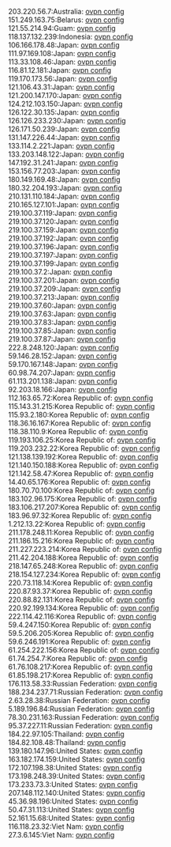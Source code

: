 203.220.56.7:Australia: [ovpn config](vpn/203_220_56_7.ovpn)  
151.249.163.75:Belarus: [ovpn config](vpn/151_249_163_75.ovpn)  
121.55.214.94:Guam: [ovpn config](vpn/121_55_214_94.ovpn)  
118.137.132.239:Indonesia: [ovpn config](vpn/118_137_132_239.ovpn)  
106.166.178.48:Japan: [ovpn config](vpn/106_166_178_48.ovpn)  
111.97.169.108:Japan: [ovpn config](vpn/111_97_169_108.ovpn)  
113.33.108.46:Japan: [ovpn config](vpn/113_33_108_46.ovpn)  
116.81.12.181:Japan: [ovpn config](vpn/116_81_12_181.ovpn)  
119.170.173.56:Japan: [ovpn config](vpn/119_170_173_56.ovpn)  
121.106.43.31:Japan: [ovpn config](vpn/121_106_43_31.ovpn)  
121.200.147.170:Japan: [ovpn config](vpn/121_200_147_170.ovpn)  
124.212.103.150:Japan: [ovpn config](vpn/124_212_103_150.ovpn)  
126.122.30.135:Japan: [ovpn config](vpn/126_122_30_135.ovpn)  
126.126.233.230:Japan: [ovpn config](vpn/126_126_233_230.ovpn)  
126.171.50.239:Japan: [ovpn config](vpn/126_171_50_239.ovpn)  
131.147.226.44:Japan: [ovpn config](vpn/131_147_226_44.ovpn)  
133.114.2.221:Japan: [ovpn config](vpn/133_114_2_221.ovpn)  
133.203.148.122:Japan: [ovpn config](vpn/133_203_148_122.ovpn)  
147.192.31.241:Japan: [ovpn config](vpn/147_192_31_241.ovpn)  
153.156.77.203:Japan: [ovpn config](vpn/153_156_77_203.ovpn)  
180.149.169.48:Japan: [ovpn config](vpn/180_149_169_48.ovpn)  
180.32.204.193:Japan: [ovpn config](vpn/180_32_204_193.ovpn)  
210.131.110.184:Japan: [ovpn config](vpn/210_131_110_184.ovpn)  
210.165.127.101:Japan: [ovpn config](vpn/210_165_127_101.ovpn)  
219.100.37.119:Japan: [ovpn config](vpn/219_100_37_119.ovpn)  
219.100.37.120:Japan: [ovpn config](vpn/219_100_37_120.ovpn)  
219.100.37.159:Japan: [ovpn config](vpn/219_100_37_159.ovpn)  
219.100.37.192:Japan: [ovpn config](vpn/219_100_37_192.ovpn)  
219.100.37.196:Japan: [ovpn config](vpn/219_100_37_196.ovpn)  
219.100.37.197:Japan: [ovpn config](vpn/219_100_37_197.ovpn)  
219.100.37.199:Japan: [ovpn config](vpn/219_100_37_199.ovpn)  
219.100.37.2:Japan: [ovpn config](vpn/219_100_37_2.ovpn)  
219.100.37.201:Japan: [ovpn config](vpn/219_100_37_201.ovpn)  
219.100.37.209:Japan: [ovpn config](vpn/219_100_37_209.ovpn)  
219.100.37.213:Japan: [ovpn config](vpn/219_100_37_213.ovpn)  
219.100.37.60:Japan: [ovpn config](vpn/219_100_37_60.ovpn)  
219.100.37.63:Japan: [ovpn config](vpn/219_100_37_63.ovpn)  
219.100.37.83:Japan: [ovpn config](vpn/219_100_37_83.ovpn)  
219.100.37.85:Japan: [ovpn config](vpn/219_100_37_85.ovpn)  
219.100.37.87:Japan: [ovpn config](vpn/219_100_37_87.ovpn)  
222.8.248.120:Japan: [ovpn config](vpn/222_8_248_120.ovpn)  
59.146.28.152:Japan: [ovpn config](vpn/59_146_28_152.ovpn)  
59.170.167.148:Japan: [ovpn config](vpn/59_170_167_148.ovpn)  
60.98.74.207:Japan: [ovpn config](vpn/60_98_74_207.ovpn)  
61.113.201.138:Japan: [ovpn config](vpn/61_113_201_138.ovpn)  
92.203.18.166:Japan: [ovpn config](vpn/92_203_18_166.ovpn)  
112.163.65.72:Korea Republic of: [ovpn config](vpn/112_163_65_72.ovpn)  
115.143.31.215:Korea Republic of: [ovpn config](vpn/115_143_31_215.ovpn)  
115.93.2.180:Korea Republic of: [ovpn config](vpn/115_93_2_180.ovpn)  
118.36.16.167:Korea Republic of: [ovpn config](vpn/118_36_16_167.ovpn)  
118.38.110.9:Korea Republic of: [ovpn config](vpn/118_38_110_9.ovpn)  
119.193.106.25:Korea Republic of: [ovpn config](vpn/119_193_106_25.ovpn)  
119.203.232.22:Korea Republic of: [ovpn config](vpn/119_203_232_22.ovpn)  
121.138.139.192:Korea Republic of: [ovpn config](vpn/121_138_139_192.ovpn)  
121.140.150.188:Korea Republic of: [ovpn config](vpn/121_140_150_188.ovpn)  
121.142.58.47:Korea Republic of: [ovpn config](vpn/121_142_58_47.ovpn)  
14.40.65.176:Korea Republic of: [ovpn config](vpn/14_40_65_176.ovpn)  
180.70.70.100:Korea Republic of: [ovpn config](vpn/180_70_70_100.ovpn)  
183.102.96.175:Korea Republic of: [ovpn config](vpn/183_102_96_175.ovpn)  
183.106.217.207:Korea Republic of: [ovpn config](vpn/183_106_217_207.ovpn)  
183.96.97.32:Korea Republic of: [ovpn config](vpn/183_96_97_32.ovpn)  
1.212.13.22:Korea Republic of: [ovpn config](vpn/1_212_13_22.ovpn)  
211.178.248.11:Korea Republic of: [ovpn config](vpn/211_178_248_11.ovpn)  
211.186.15.216:Korea Republic of: [ovpn config](vpn/211_186_15_216.ovpn)  
211.227.223.214:Korea Republic of: [ovpn config](vpn/211_227_223_214.ovpn)  
211.42.204.188:Korea Republic of: [ovpn config](vpn/211_42_204_188.ovpn)  
218.147.65.248:Korea Republic of: [ovpn config](vpn/218_147_65_248.ovpn)  
218.154.127.234:Korea Republic of: [ovpn config](vpn/218_154_127_234.ovpn)  
220.73.118.14:Korea Republic of: [ovpn config](vpn/220_73_118_14.ovpn)  
220.87.93.37:Korea Republic of: [ovpn config](vpn/220_87_93_37.ovpn)  
220.88.82.131:Korea Republic of: [ovpn config](vpn/220_88_82_131.ovpn)  
220.92.199.134:Korea Republic of: [ovpn config](vpn/220_92_199_134.ovpn)  
222.114.42.116:Korea Republic of: [ovpn config](vpn/222_114_42_116.ovpn)  
59.4.247.150:Korea Republic of: [ovpn config](vpn/59_4_247_150.ovpn)  
59.5.206.205:Korea Republic of: [ovpn config](vpn/59_5_206_205.ovpn)  
59.6.246.191:Korea Republic of: [ovpn config](vpn/59_6_246_191.ovpn)  
61.254.222.156:Korea Republic of: [ovpn config](vpn/61_254_222_156.ovpn)  
61.74.254.7:Korea Republic of: [ovpn config](vpn/61_74_254_7.ovpn)  
61.76.108.217:Korea Republic of: [ovpn config](vpn/61_76_108_217.ovpn)  
61.85.198.217:Korea Republic of: [ovpn config](vpn/61_85_198_217.ovpn)  
176.113.58.33:Russian Federation: [ovpn config](vpn/176_113_58_33.ovpn)  
188.234.237.71:Russian Federation: [ovpn config](vpn/188_234_237_71.ovpn)  
2.63.28.38:Russian Federation: [ovpn config](vpn/2_63_28_38.ovpn)  
5.189.196.84:Russian Federation: [ovpn config](vpn/5_189_196_84.ovpn)  
78.30.231.163:Russian Federation: [ovpn config](vpn/78_30_231_163.ovpn)  
95.37.227.11:Russian Federation: [ovpn config](vpn/95_37_227_11.ovpn)  
184.22.97.105:Thailand: [ovpn config](vpn/184_22_97_105.ovpn)  
184.82.108.48:Thailand: [ovpn config](vpn/184_82_108_48.ovpn)  
139.180.147.96:United States: [ovpn config](vpn/139_180_147_96.ovpn)  
163.182.174.159:United States: [ovpn config](vpn/163_182_174_159.ovpn)  
172.107.198.38:United States: [ovpn config](vpn/172_107_198_38.ovpn)  
173.198.248.39:United States: [ovpn config](vpn/173_198_248_39.ovpn)  
173.233.73.3:United States: [ovpn config](vpn/173_233_73_3.ovpn)  
207.148.112.140:United States: [ovpn config](vpn/207_148_112_140.ovpn)  
45.36.98.196:United States: [ovpn config](vpn/45_36_98_196.ovpn)  
50.47.31.113:United States: [ovpn config](vpn/50_47_31_113.ovpn)  
52.161.15.68:United States: [ovpn config](vpn/52_161_15_68.ovpn)  
116.118.23.32:Viet Nam: [ovpn config](vpn/116_118_23_32.ovpn)  
27.3.6.145:Viet Nam: [ovpn config](vpn/27_3_6_145.ovpn)  
